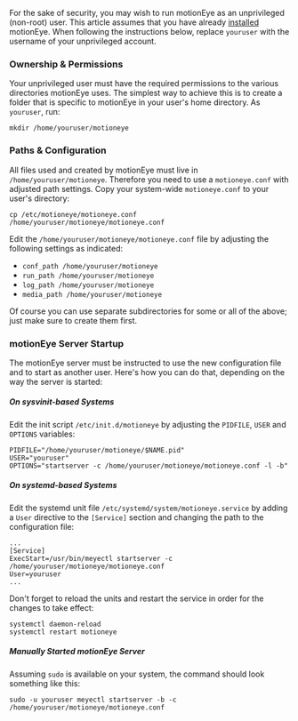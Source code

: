 For the sake of security, you may wish to run motionEye as an unprivileged (non-root) user. This article assumes that you have already [installed](https://github.com/ccrisan/motioneye/wiki/Installation) motionEye. When following the instructions below, replace `youruser` with the username of your unprivileged account.

### Ownership & Permissions

Your unprivileged user must have the required permissions to the various directories motionEye uses. The simplest way to achieve this is to create a folder that is specific to motionEye in your user's home directory. As `youruser`, run:

    mkdir /home/youruser/motioneye

### Paths & Configuration

All files used and created by motionEye must live in `/home/youruser/motioneye`. Therefore you need to use a `motioneye.conf` with adjusted path settings. Copy your system-wide `motioneye.conf` to your user's directory:

    cp /etc/motioneye/motioneye.conf /home/youruser/motioneye/motioneye.conf

Edit the `/home/youruser/motioneye/motioneye.conf` file by adjusting the following settings as indicated:

 * `conf_path /home/youruser/motioneye`
 * `run_path /home/youruser/motioneye`
 * `log_path /home/youruser/motioneye`
 * `media_path /home/youruser/motioneye`

Of course you can use separate subdirectories for some or all of the above; just make sure to create them first.

### motionEye Server Startup

The motionEye server must be instructed to use the new configuration file and to start as another user. Here's how you can do that, depending on the way the server is started:

##### On sysvinit-based Systems

Edit the init script `/etc/init.d/motioneye` by adjusting the `PIDFILE`, `USER` and `OPTIONS` variables:

    PIDFILE="/home/youruser/motioneye/$NAME.pid"
    USER="youruser"
    OPTIONS="startserver -c /home/youruser/motioneye/motioneye.conf -l -b"

##### On systemd-based Systems

Edit the systemd unit file `/etc/systemd/system/motioneye.service` by adding a `User` directive to the `[Service]` section and changing the path to the configuration file:

    ...
    [Service]
    ExecStart=/usr/bin/meyectl startserver -c /home/youruser/motioneye/motioneye.conf
    User=youruser
    ...

Don't forget to reload the units and restart the service in order for the changes to take effect:

    systemctl daemon-reload
    systemctl restart motioneye

##### Manually Started motionEye Server

Assuming `sudo` is available on your system, the command should look something like this:

    sudo -u youruser meyectl startserver -b -c /home/youruser/motioneye/motioneye.conf
